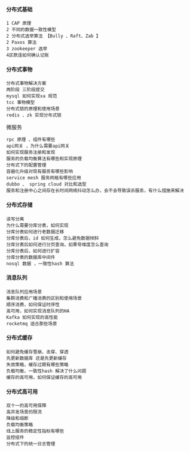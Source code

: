 
#### 分布式基础
    1 CAP 原理
    2 不同的数据一致性模型
    2 分布式选举算法 【Bully 、Raft、Zab 】
    2 Paxos 算法
    3 zookeeper 选举
    4区款连如何确认记账


#### 分布式事物
    分布式事物解决方案
    两阶段 三阶段提交
    mysql 如何实现xa 规范
    tcc 事物模型
    分布式锁的原理和使用场景
    redis 、zk 实现分布式锁

微服务

    rpc 原理 、组件有哪些
    api网关 ，为什么需要api网关
    如何实现服务注册和发现
    服务的负载均衡算法有哪些和实现原理
    分布式下的配置管理
    容器化升级对现有服务有哪些影响
    service mesh 服务网格有哪些应用
    dubbo 、 spring cloud 对比和选型
    服务和注册中心之间存在长时间网络抖动怎么办，会不会导致误杀服务，有什么措施来解决

####  分布式存储
    读写分离
    为什么需要分库分表，如何实现
    分库分表如何进行老数据迁移
    分库分表后，id 如何生成，怎么避免数据倾斜
    分库分表后如何进行分页查询，如果夸维度怎么查询
    分库分表后，如何进行扩容
    分库分表的数据库中间件
    nosql 数据 ，一致性hash 算法

#### 消息队列
    消息队列应用场景
    集群消费和广播消费的区别和使用场景
    顺序消费，如何保证时序性
    高可用，如何实现消息队列的HA
    Kafka 如何实现的高性能
    rocketmq 适合那些场景


#### 分布式缓存
    如何避免缓存雪崩、击穿、穿透
    先更新数据库 还是先更新缓存
    失效策略，缓存过期有哪些策略
    负载均衡，一致性hash 解决了什么问题
    缓存的高可用，如何保证缓存的高可用


#### 分布式高可用
    双十一的高可用保障
    高并发场景的限流
    降级和熔断
    负载均衡策略
    线上服务的稳定性指标有哪些
    监控组件
    分布式下的统一日志管理






